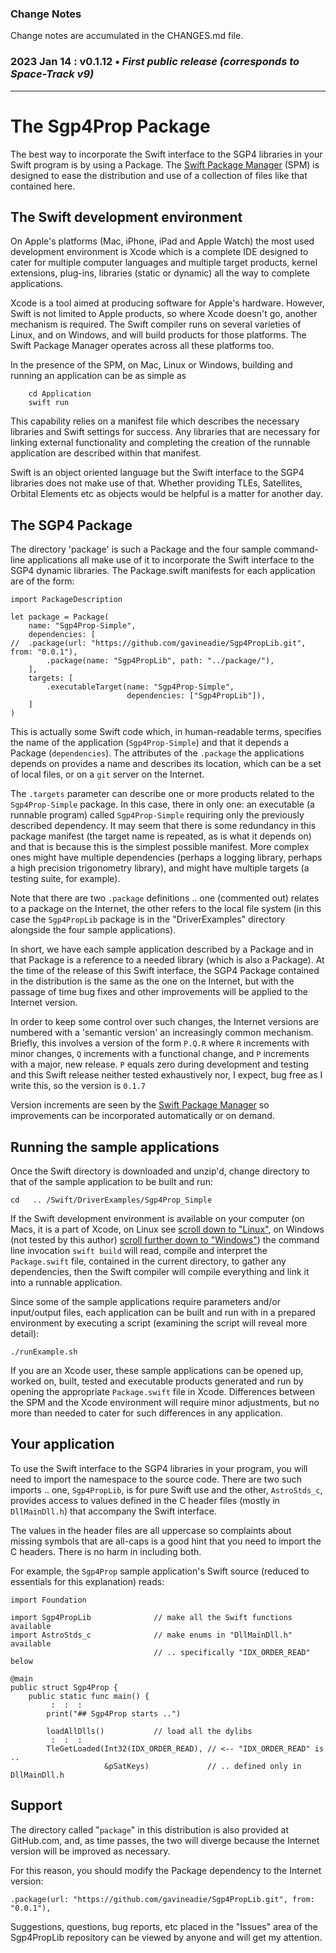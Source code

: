 ### Change Notes

Change notes are accumulated in the CHANGES.md file.

### 2023 Jan 14 : v0.1.12 • _First public release (corresponds to Space-Track v9)_
___
# The Sgp4Prop Package

The best way to incorporate the Swift interface to the SGP4 libraries in your Swift program is by using a Package.  The [Swift Package Manager](https://www.swift.org/package-manager/) (SPM) is designed to ease the distribution and use of a collection of files like that contained here.

## The Swift development environment

On Apple's platforms (Mac, iPhone, iPad and Apple Watch) the most used development environment is Xcode which is a complete IDE designed to cater for multiple computer languages and multiple target products, kernel extensions, plug-ins, libraries (static or dynamic) all the way to complete applications.

Xcode is a tool aimed at producing software for Apple's hardware.  However, Swift is not limited to Apple products, so where Xcode doesn't go, another mechanism  is required.  The Swift compiler runs on several varieties of Linux, and on Windows, and will build products for those platforms.  The Swift Package Manager operates across all these platforms too.

In the presence of the SPM, on Mac, Linux or Windows, building and running an application can be as simple as
```
    cd Application
    swift run
```
This capability relies on a manifest file which describes the necessary libraries and Swift settings for success.  Any libraries that are necessary for linking external functionality and completing the creation of the runnable application are described within that manifest.

Swift is an object oriented language but the Swift interface to the SGP4 libraries does not make use of that.  Whether providing TLEs, Satellites, Orbital Elements etc as objects would be helpful is a matter for another day.

## The SGP4 Package

The directory 'package' is such a Package and the four sample command-line applications all make use of it to incorporate the Swift interface to the SGP4 dynamic libraries.  The Package.swift manifests for each application are of the form:

```
import PackageDescription

let package = Package(
    name: "Sgp4Prop-Simple",
    dependencies: [
//	.package(url: "https://github.com/gavineadie/Sgp4PropLib.git", from: "0.0.1"),
       	.package(name: "Sgp4PropLib", path: "../package/"),
    ],
    targets: [
        .executableTarget(name: "Sgp4Prop-Simple",
                          dependencies: ["Sgp4PropLib"]),
    ]
)
```
This is actually some Swift code which, in human-readable terms, specifies the name of the application (`Sgp4Prop-Simple`) and that it depends a Package (`dependencies`).  The attributes of the `.package` the applications depends on provides a name and describes its location, which can be a set of local files, or on a `git` server on the Internet.

The `.targets` parameter can describe one or more products related to the `Sgp4Prop-Simple` package.  In this case, there in only one: an executable (a runnable program) called `Sgp4Prop-Simple` requiring only the previously described dependency.  It may seem that there is some redundancy in this package manifest (the target name is repeated, as is what it depends on) and that is because this is the simplest possible manifest.  More complex ones might have multiple dependencies (perhaps a logging library, perhaps a high precision trigonometry library), and might have multiple targets (a testing suite, for example).

Note that there are two `.package` definitions .. one (commented out) relates to a package on the Internet, the other refers to the local file system (in this case the `Sgp4PropLib` package is in the "DriverExamples" directory alongside the four sample applications).

In short, we have each sample application described by a Package and in that Package is a reference to a needed library (which is also a Package).  At the time of the release of this Swift interface, the SGP4 Package contained in the distribution is the same as the one on the Internet, but with the passage of time bug fixes and other improvements will be applied to the Internet version.

In order to keep some control over such changes, the Internet versions are numbered with a 'semantic version' an increasingly common mechanism.  Briefly, this involves a version of the form `P.Q.R` where `R` increments with minor changes, `Q` increments with a functional change, and `P` increments with a major, new  release.  `P` equals zero during development and testing and this Swift release neither tested exhaustively nor, I expect, bug free as I write this, so the version is `0.1.7`

Version increments are seen by the [Swift Package Manager](https://www.swift.org/package-manager/) so improvements can be incorporated automatically or on demand.

## Running the sample applications

Once the Swift directory is downloaded and unzip'd, change directory to that of the sample application to be built and run:

    cd   .. /Swift/DriverExamples/Sgp4Prop_Simple

If the Swift development environment is available on your computer (on Macs, it is a part of Xcode, on Linux see [scroll down to "Linux"](https://www.swift.org/download/#using-downloads), on Windows (not tested by this author) [scroll further down to "Windows"](https://www.swift.org/download/#using-downloads)) the command line invocation `swift build` will read, compile and interpret the `Package.swift` file, contained in the current directory, to gather any dependencies, then the Swift compiler will compile everything and link it into a runnable application.

Since some of the sample applications require parameters and/or input/output files, each application can be built and run with in a prepared environment by executing a script (examining the script will reveal more detail):

	./runExample.sh

If you are an Xcode user, these sample applications can be opened up, worked on, built, tested and executable products generated and run by opening the appropriate `Package.swift` file in Xcode.  Differences between the SPM and the Xcode environment will require minor adjustments, but no more than needed to cater for such differences in any application.

## Your application

To use the Swift interface to the SGP4 libraries in your program, you will need to import the namespace to the source code.  There are two such imports .. one, `Sgp4PropLib`, is for pure Swift use and the other, `AstroStds_c`, provides access to values defined in the C header files (mostly in `DllMainDll.h`) that accompany the Swift interface.

The values in the header files are all uppercase so complaints about missing symbols that are all-caps is a good hint that you need to import the C headers.  There is no harm in including both.

For example, the `Sgp4Prop` sample application's Swift source (reduced to essentials for this explanation) reads:

```
import Foundation

import Sgp4PropLib              // make all the Swift functions available
import AstroStds_c              // make enums in "DllMainDll.h" available
                                // .. specifically "IDX_ORDER_READ" below

@main
public struct Sgp4Prop {
    public static func main() {
         :  :  :
        print("## Sgp4Prop starts ..")

        loadAllDlls()           // load all the dylibs
         :  :  :
        TleGetLoaded(Int32(IDX_ORDER_READ), // <-- "IDX_ORDER_READ" is ..
                     &pSatKeys)             // .. defined only in DllMainDll.h
```

## Support

The directory called "`package`" in this distribution is also provided at GitHub.com, and, as time passes, the two will diverge because the Internet version will be improved as necessary.

For this reason, you should modify the Package dependency to the Internet version:

    .package(url: "https://github.com/gavineadie/Sgp4PropLib.git", from: "0.0.1"),

Suggestions, questions, bug reports, etc placed in the "Issues" area of the Sgp4PropLib repository can be viewed by anyone and will get my attention.
